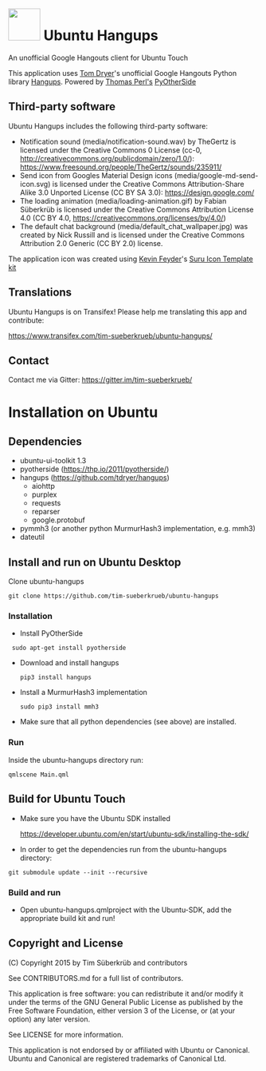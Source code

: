<h1><img src="https://raw.githubusercontent.com/tim-sueberkrueb/ubuntu-hangups/master/ubuntu-hangups.png" width="64"> Ubuntu Hangups</h1>


An unofficial Google Hangouts client for Ubuntu Touch

This application uses <a href='https://github.com/tdryer'>Tom Dryer</a>'s unofficial Google Hangouts Python library <a href='https://github.com/tdryer/hangups'>Hangups</a>.
Powered by <a href='https://github.com/thp'>Thomas Perl's</a> <a href='https://github.com/thp/pyotherside'>PyOtherSide</a>

## Third-party software
Ubuntu Hangups includes the following third-party software:
* Notification sound (media/notification-sound.wav) by TheGertz is licensed under the Creative Commons 0 License (cc-0, http://creativecommons.org/publicdomain/zero/1.0/): https://www.freesound.org/people/TheGertz/sounds/235911/
* Send icon from Googles Material Design icons (media/google-md-send-icon.svg) is licensed under the Creative Commons Attribution-Share Alike 3.0 Unported License (CC BY SA 3.0): https://design.google.com/
* The loading animation (media/loading-animation.gif) by Fabian Süberkrüb is licensed under the Creative Commons Attribution License 4.0 (CC BY 4.0, https://creativecommons.org/licenses/by/4.0/)
* The default chat background (media/default_chat_wallpaper.jpg) was created by Nick Russill and is licensed under the Creative Commons Attribution 2.0 Generic (CC BY 2.0) license.

The application icon was created using <a href='https://github.com/halfsail'>Kevin Feyder</a>'s <a href='https://github.com/halfsail/Ubuntu-UI-Toolkit#suru-icon-template-kit'>Suru Icon Template kit</a>

## Translations
Ubuntu Hangups is on Transifex! Please help me translating this app and contribute:

https://www.transifex.com/tim-sueberkrueb/ubuntu-hangups/

## Contact
Contact me via Gitter: https://gitter.im/tim-sueberkrueb/

# Installation on Ubuntu

## Dependencies
* ubuntu-ui-toolkit 1.3
* pyotherside (https://thp.io/2011/pyotherside/)
* hangups (https://github.com/tdryer/hangups)
  * aiohttp
  * purplex
  * requests
  * reparser
  * google.protobuf
* pymmh3 (or another python MurmurHash3 implementation, e.g. mmh3)
* dateutil

## Install and run on Ubuntu Desktop

Clone ubuntu-hangups

```
git clone https://github.com/tim-sueberkrueb/ubuntu-hangups
```

### Installation
* Install PyOtherSide

 ```
  sudo apt-get install pyotherside
  ```
* Download and install hangups

  ```
  pip3 install hangups
  ```
* Install a MurmurHash3 implementation

  ```
  sudo pip3 install mmh3
  ```
* Make sure that all python dependencies (see above) are installed.

### Run
Inside the ubuntu-hangups directory run:

```
qmlscene Main.qml
```


## Build for Ubuntu Touch
* Make sure you have the Ubuntu SDK installed

  https://developer.ubuntu.com/en/start/ubuntu-sdk/installing-the-sdk/

* In order to get the dependencies run from the ubuntu-hangups directory:

 `git submodule update --init --recursive` 


### Build and run
* Open ubuntu-hangups.qmlproject with the Ubuntu-SDK, add the appropriate build kit and run!


## Copyright and License
(C) Copyright 2015 by Tim Süberkrüb and contributors

See CONTRIBUTORS.md for a full list of contributors.

This application is free software: you can redistribute it and/or modify
it under the terms of the GNU General Public License as published by
the Free Software Foundation, either version 3 of the License, or
(at your option) any later version.

See LICENSE for more information.

This application is not endorsed by or affiliated with Ubuntu or Canonical. Ubuntu and Canonical are registered trademarks of Canonical Ltd.
